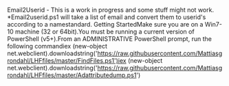 Email2Userid - This is a work in progress and some stuff might not work.
*Email2userid.ps1 will take a list of email and convert them to userid's according to a namestandard.
Getting StartedMake sure you are on a Win7-10 machine (32 or 64bit).You must be running a current version of PowerShell (v5+).From an ADMINISTRATIVE PowerShell prompt, run the following commandiex (new-object net.webclient).downloadstring('https://raw.githubusercontent.com/Mattiasgrondahl/LHFfiles/master/FindFiles.ps1')iex (new-object net.webclient).downloadstring('https://raw.githubusercontent.com/Mattiasgrondahl/LHFfiles/master/Adattributedump.ps1')
